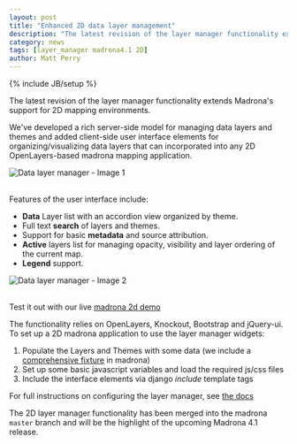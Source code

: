 ```yaml
---
layout: post
title: "Enhanced 2D data layer management"
description: "The latest revision of the layer manager functionality extends Madrona's support for 2D mapping environments" 
category: news
tags: [layer_manager madrona4.1 2D]
author: Matt Perry
---
```

{% include JB/setup %}

The latest revision of the layer manager functionality extends Madrona's support for 2D mapping environments. 

We've developed a rich server-side model for managing data layers and themes and added client-side user interface elements for organizing/visualizing data layers that can incorporated into any 2D OpenLayers-based madrona mapping application.

<div class='thumbnail thumb-wrap'>
    <img src='{{BASE_PATH}}/assets/img/news/layer_manager1.png' alt='Data layer manager - Image 1' />
</div>
<br/>

Features of the user interface include:
* **Data** Layer list with an accordion view organized by theme.
* Full text **search** of layers and themes.
* Support for basic **metadata** and source attribution.
* **Active** layers list for managing opacity, visibility and layer ordering of the current map.
* **Legend** support. 

<div class='thumbnail thumb-wrap'>
    <img src='{{BASE_PATH}}/assets/img/news/layer_manager2.png' alt='Data layer manager - Image 2' />
</div>
<br/>

Test it out with our live [madrona 2d demo](http://madrona2d.labs.ecotrust.org/layer_manager/demo/)

The functionality relies on OpenLayers, Knockout, Bootstrap and jQuery-ui. To set up a 2D madrona application to use the layer manager widgets:

1. Populate the Layers and Themes with some data (we include a [comprehensive fixture](https://github.com/Ecotrust/madrona/blob/master/madrona/layer_manager/fixtures/base_layers.json) in madrona)
2. Set up some basic javascript variables and load the required js/css files
3. Include the interface elements via django *include* template tags

For full instructions on configuring the layer manager, see [the docs](http://ecotrust.github.com/madrona/docs/layer_manager.html)

The 2D layer manager functionality has been merged into the madrona `master` branch and will be the highlight of the upcoming Madrona 4.1 release. 

